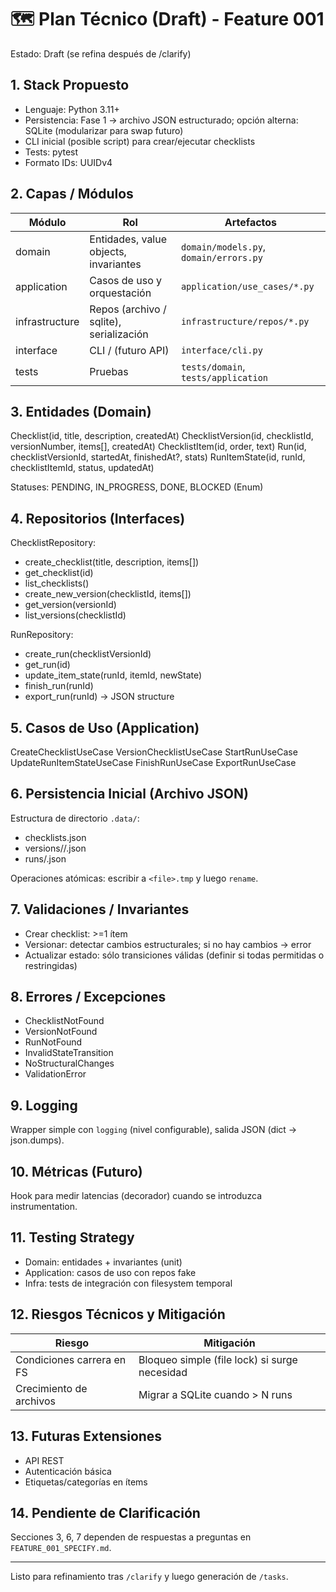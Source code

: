 # 🗺 Plan Técnico (Draft) - Feature 001
Estado: Draft (se refina después de /clarify)

## 1. Stack Propuesto
- Lenguaje: Python 3.11+
- Persistencia: Fase 1 -> archivo JSON estructurado; opción alterna: SQLite (modularizar para swap futuro)
- CLI inicial (posible script) para crear/ejecutar checklists
- Tests: pytest
- Formato IDs: UUIDv4

## 2. Capas / Módulos
| Módulo | Rol | Artefactos |
|--------|-----|-----------|
| domain | Entidades, value objects, invariantes | `domain/models.py`, `domain/errors.py` |
| application | Casos de uso y orquestación | `application/use_cases/*.py` |
| infrastructure | Repos (archivo / sqlite), serialización | `infrastructure/repos/*.py` |
| interface | CLI / (futuro API) | `interface/cli.py` |
| tests | Pruebas | `tests/domain`, `tests/application` |

## 3. Entidades (Domain)
Checklist(id, title, description, createdAt)
ChecklistVersion(id, checklistId, versionNumber, items[], createdAt)
ChecklistItem(id, order, text)
Run(id, checklistVersionId, startedAt, finishedAt?, stats)
RunItemState(id, runId, checklistItemId, status, updatedAt)

Statuses: PENDING, IN_PROGRESS, DONE, BLOCKED (Enum)

## 4. Repositorios (Interfaces)
ChecklistRepository:
- create_checklist(title, description, items[])
- get_checklist(id)
- list_checklists()
- create_new_version(checklistId, items[])
- get_version(versionId)
- list_versions(checklistId)

RunRepository:
- create_run(checklistVersionId)
- get_run(id)
- update_item_state(runId, itemId, newState)
- finish_run(runId)
- export_run(runId) -> JSON structure

## 5. Casos de Uso (Application)
CreateChecklistUseCase
VersionChecklistUseCase
StartRunUseCase
UpdateRunItemStateUseCase
FinishRunUseCase
ExportRunUseCase

## 6. Persistencia Inicial (Archivo JSON)
Estructura de directorio `.data/`:
- checklists.json
- versions/<checklistId>/<versionNumber>.json
- runs/<runId>.json

Operaciones atómicas: escribir a `<file>.tmp` y luego `rename`.

## 7. Validaciones / Invariantes
- Crear checklist: >=1 ítem
- Versionar: detectar cambios estructurales; si no hay cambios -> error
- Actualizar estado: sólo transiciones válidas (definir si todas permitidas o restringidas)

## 8. Errores / Excepciones
- ChecklistNotFound
- VersionNotFound
- RunNotFound
- InvalidStateTransition
- NoStructuralChanges
- ValidationError

## 9. Logging
Wrapper simple con `logging` (nivel configurable), salida JSON (dict -> json.dumps).

## 10. Métricas (Futuro)
Hook para medir latencias (decorador) cuando se introduzca instrumentation.

## 11. Testing Strategy
- Domain: entidades + invariantes (unit)
- Application: casos de uso con repos fake
- Infra: tests de integración con filesystem temporal

## 12. Riesgos Técnicos y Mitigación
| Riesgo | Mitigación |
|--------|-----------|
| Condiciones carrera en FS | Bloqueo simple (file lock) si surge necesidad |
| Crecimiento de archivos | Migrar a SQLite cuando > N runs |

## 13. Futuras Extensiones
- API REST
- Autenticación básica
- Etiquetas/categorías en ítems

## 14. Pendiente de Clarificación
Secciones 3, 6, 7 dependen de respuestas a preguntas en `FEATURE_001_SPECIFY.md`.

---
Listo para refinamiento tras `/clarify` y luego generación de `/tasks`.
